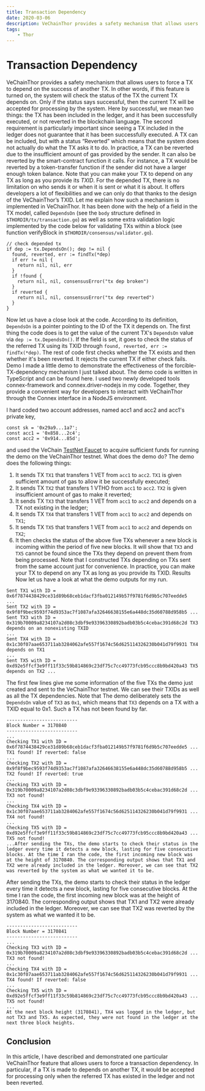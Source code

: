 ```yaml
---
title: Transaction Dependency 
date: 2020-03-06
description: VeChainThor provides a safety mechanism that allows users to force a TX to depend on the success of another TX.
tags:
    - Thor
---
```

# Transaction Dependency 
VeChainThor provides a safety mechanism that allows users to force a TX to depend on the success of another TX. In other words, if this feature is turned on, the system will check the status of the TX the current TX depends on. Only if the status says successful, then the current TX will be accepted for processing by the system.
Here by successful, we mean two things:
the TX has been included in the ledger, and
it has been successfully executed, or not reverted in the blockchain language.
The second requirement is particularly important since seeing a TX included in the ledger does not guarantee that it has been successfully executed. A TX can be included, but with a status “Reverted” which means that the system does not actually do what the TX asks it to do. In practice, a TX can be reverted due to the insufficient amount of gas provided by the sender. It can also be reverted by the smart-contract function it calls. For instance, a TX would be reverted by a token-transfer function if the sender did not have a larger enough token balance.
Note that you can make your TX to depend on any TX as long as you provide its *TXID*. For the depended TX, there is no limitation on who sends it or when it is sent or what it is about. It offers developers a lot of flexibilities and we can only do that thanks to the design of the VeChainThor’s TXID.
Let me explain how such a mechanism is implemented in VeChainThor.
It has been done with the help of a field in the TX model, called `DependsOn` (see the `body` structure defined in `$THORDIR/tx/transaction.go`) as well as some extra validation logic implemented by the code below for validating TXs within a block (see function verifyBlock in `$THORDIR/consensus/validator.go`).

```
// check depended tx 
if dep := tx.DependsOn(); dep != nil { 
  found, reverted, err := findTx(*dep) 
  if err != nil { 
    return nil, nil, err 
  } 
  if !found { 
    return nil, nil, consensusError("tx dep broken") 
  } 
  if reverted { 
    return nil, nil, consensusError("tx dep reverted") 
  } 
}
```
Now let us have a close look at the code.
According to its definition, `DependsOn` is a pointer pointing to the ID of the TX it depends on. The first thing the code does is to get the value of the current TX's `DependsOn` value via `dep := tx.DependsOn()`. If the field is set, it goes to check the status of the referred TX using its TXID through `found, reverted, err := findTx(*dep)`. The rest of code first checks whether the TX exists and then whether it's been reverted. It rejects the current TX if either check fails.
Demo
I made a little demo to demonstrate the effectiveness of the forcible-TX-dependency mechanism I just talked about. The demo code is written in TypeScript and can be found here. I used two newly developed tools connex-framework and connex.driver-nodejs in my code. Together, they provide a convenient way for developers to interact with VeChainThor through the Connex interface in a NodeJS environment.

I hard coded two account addresses, named acc1 and acc2 and acc1's private key,
```
const sk = '0x29a9...1a7'; 
const acc1 = '0x858...2c4'; 
const acc2 = '0x914...85d';
```
and used the VeChain [TestNet Faucet](https://faucet.vecha.in/) to acquire sufficient funds for running the demo on the VeChainThor testnet.
What does the demo do?
The demo does the following things:
1. It sends TX `TX1` that transfers 1 VET from `acc1` to `acc2`. `TX1` is given sufficient amount of gas to allow it be successfully executed;
2. It sends TX `TX2` that transfers 1 VTHO from `acc1` to `acc2`. `TX2` is given insufficient amount of gas to make it reverted;
3. It sends TX `TX3` that transfers 1 VET from `acc1` to `acc2` and depends on a TX not existing in the ledger;
4. It sends TX `TX4` that transfers 1 VET from `acc1` to `acc2` and depends on `TX1`;
5. It sends TX `TX5` that transfers 1 VET from `acc1` to `acc2` and depends on `TX2`;
6. It then checks the status of the above five TXs whenever a new block is incoming within the period of five new blocks. It will show that `TX3` and `TX5` cannot be found since the TXs they depend on prevent them from being processed.
Note that I constructed TXs depending on TXs sent from the same account just for convenience. In practice, you can make your TX to depend on any TX as long as you provide its TXID.
Results
Now let us have a look at what the demo outputs for my run.

```
Sent TX1 with ID = 0x6f7874438429ce31d89b68ceb1dacf3fba012149b57f9781f6d9b5c707eedde5
... 
Sent TX2 with ID = 0x9f8f9bec9593f74d9353ac7f1087afa32646638155e6a448dc35d60788d958b5 ... 
Sent TX3 with ID = 0x319b70009a8234107a2d08c3dbf9e93396330892badb03b5c4cebac391d68c2d TX3 depends on an nonexisting TXID 
... 
Sent TX4 with ID = 0x1c30f07aae653711ab3284062afe557f1674c56d625114326230b041d79f9931 TX4 depends on TX1 
... 
Sent TX5 with ID = 0xd92e5ffcf3e9ff11f33c59b814869c23df75c7cc49773fcb95ccc8b9bd420a43 TX5 depends on TX2 ...
```

The first few lines give me some information of the five TXs the demo just created and sent to the VeChainThor testnet. We can see their TXIDs as well as all the TX dependencies. Note that The demo deliberately sets the `DependsOn` value of `TX3` as `0x1`, which means that `TX3` depends on a TX with a TXID equal to 0x1. Such a TX has not been found by far.

```
-------------------------- 
Block Number = 3170840 
-------------------------- 
... 
Checking TX1 with ID = 0x6f7874438429ce31d89b68ceb1dacf3fba012149b57f9781f6d9b5c707eedde5 ... 
TX1 found! If reverted: false 
... 
Checking TX2 with ID = 0x9f8f9bec9593f74d9353ac7f1087afa32646638155e6a448dc35d60788d958b5 ... 
TX2 found! If reverted: true 
... 
Checking TX3 with ID = 0x319b70009a8234107a2d08c3dbf9e93396330892badb03b5c4cebac391d68c2d ... 
TX3 not found! 
... 
Checking TX4 with ID = 0x1c30f07aae653711ab3284062afe557f1674c56d625114326230b041d79f9931 ... 
TX4 not found! 
... 
Checking TX5 with ID = 0xd92e5ffcf3e9ff11f33c59b814869c23df75c7cc49773fcb95ccc8b9bd420a43 ... 
TX5 not found! 
...After sending the TXs, the demo starts to check their status in the ledger every time it detects a new block, lasting for five consecutive blocks. At the time I ran the code, the first incoming new block was at the height of 3170840. The corresponding output shows that TX1 and TX2 were already included in the ledger. Moreover, we can see that TX2 was reverted by the system as what we wanted it to be.
```

After sending the TXs, the demo starts to check their status in the ledger every time it detects a new block, lasting for five consecutive blocks. At the time I ran the code, the first incoming new block was at the height of 3170840. The corresponding output shows that TX1 and TX2 were already included in the ledger. Moreover, we can see that TX2 was reverted by the system as what we wanted it to be.

```
-------------------------- 
Block Number = 3170841 
-------------------------- 
... 
Checking TX3 with ID = 0x319b70009a8234107a2d08c3dbf9e93396330892badb03b5c4cebac391d68c2d ... 
TX3 not found! 
... 
Checking TX4 with ID = 0x1c30f07aae653711ab3284062afe557f1674c56d625114326230b041d79f9931 ... 
TX4 found! If reverted: false 
... 
Checking TX5 with ID = 0xd92e5ffcf3e9ff11f33c59b814869c23df75c7cc49773fcb95ccc8b9bd420a43 ... 
TX5 not found! 
...
At the next block height (3170841), TX4 was logged in the ledger, but not TX3 and TX5. As expected, they were not found in the ledger at the next three block heights.

```
## Conclusion
In this article, I have described and demonstrated one particular VeChainThor feature that allows users to force a transaction dependency. In particular, if a TX is made to depends on another TX, it would be accepted for processing only when the referred TX has existed in the ledger and not been reverted.